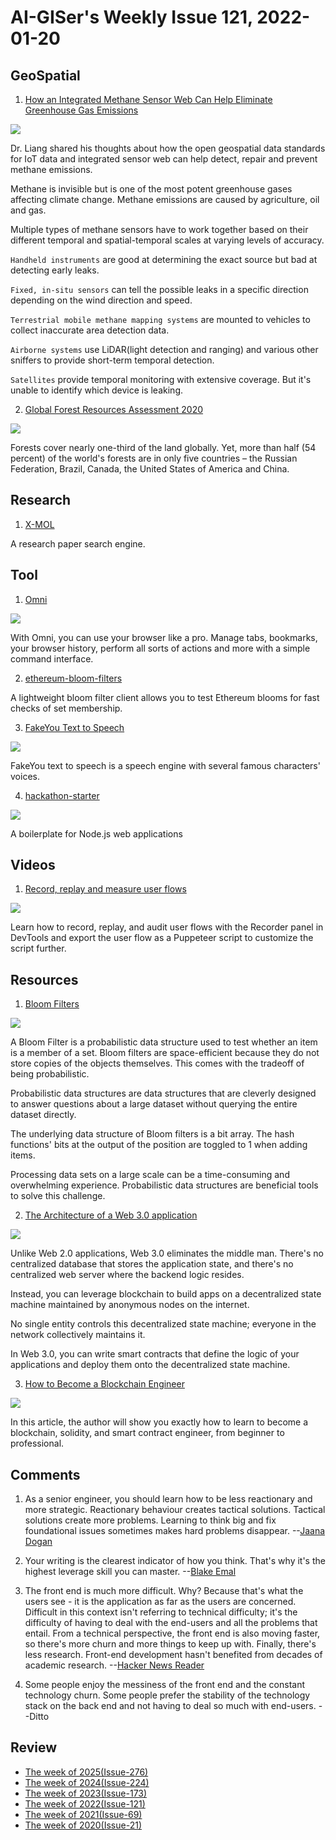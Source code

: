 # AI-GISer's Weekly Issue 121, 2022-01-20

## GeoSpatial

1. [How an Integrated Methane Sensor Web Can Help Eliminate Greenhouse Gas Emissions](https://sensorup.com/blog/how-an-integrated-methane-sensor-web-can-help-eliminate-greenhouse-gas-emissions/#/)

![](https://sensorup.com/wp-content/uploads/2021/12/Graph.jpg)

Dr. Liang shared his thoughts about how the open geospatial data standards for IoT data and integrated sensor web can help detect, repair and prevent methane emissions.

Methane is invisible but is one of the most potent greenhouse gases affecting climate change. Methane emissions are caused by agriculture, oil and gas.

Multiple types of methane sensors have to work together based on their different temporal and spatial-temporal scales at varying levels of accuracy.

`Handheld instruments` are good at determining the exact source but bad at detecting early leaks.

`Fixed, in-situ sensors` can tell the possible leaks in a specific direction depending on the wind direction and speed.

`Terrestrial mobile methane mapping systems` are mounted to vehicles to collect inaccurate area detection data.

`Airborne systems` use LiDAR(light detection and ranging) and various other sniffers to provide short-term temporal detection.

`Satellites` provide temporal monitoring with extensive coverage. But it's unable to identify which device is leaking.

2. [Global Forest Resources Assessment 2020](https://www.fao.org/forest-resources-assessment/2020/en/)

![](https://www.cepf-eu.org/sites/default/files/Figure%201.jpg)

Forests cover nearly one-third of the land globally. Yet, more than half (54 percent) of the world's forests are in only five countries – the Russian Federation, Brazil, Canada, the United States of America and China.

## Research

1. [X-MOL](https://en.x-mol.com/)

A research paper search engine.

## Tool

1. [Omni](https://github.com/alyssaxuu/omni#/)

![](https://github.com/alyssaxuu/omni/raw/master/preview.gif)

With Omni, you can use your browser like a pro. Manage tabs, bookmarks, your browser history, perform all sorts of actions and more with a simple command interface.

2. [ethereum-bloom-filters](https://github.com/joshstevens19/ethereum-bloom-filters#/)

A lightweight bloom filter client allows you to test Ethereum blooms for fast checks of set membership.

3. [FakeYou Text to Speech](https://fakeyou.com/#/)

![](https://cdn.beekka.com/blogimg/asset/202112/bg2021122602.webp)

FakeYou text to speech is a speech engine with several famous characters' voices.

4. [hackathon-starter](https://github.com/sahat/hackathon-starter)

![](https://camo.githubusercontent.com/949ff8d7e24c03fd853970ad4552c28d9cfadbd0e1d962c3e30344751e0ab5fa/68747470733a2f2f6c68342e676f6f676c6575736572636f6e74656e742e636f6d2f2d5056772d5a554d397656382f557557654835316f7330492f414141414141414144364d2f30496b673776694a6674512f77313238362d683536362d6e6f2f6861636b6174686f6e2d737461727465722d6c6f676f2e6a7067)

A boilerplate for Node.js web applications

## Videos

1. [Record, replay and measure user flows](https://www.youtube.com/watch?v=rMUayh1QPYs)

![](https://wd.imgix.net/image/dPDCek3EhZgLQPGtEG3y0fTn4v82/UGb19uKQ7X9bkVIhTcwt.png?auto=format&w=84533)

Learn how to record, replay, and audit user flows with the Recorder panel in DevTools and export the user flow as a Puppeteer script to customize the script further.

## Resources

1. [Bloom Filters](https://ellisandrews.github.io/bloom/#/)

![](https://miro.medium.com/max/700/1*jbeM7jk_hCajjslQLZFVYg.png)

A Bloom Filter is a probabilistic data structure used to test whether an item is a member of a set. Bloom filters are space-efficient because they do not store copies of the objects themselves. This comes with the tradeoff of being probabilistic.

Probabilistic data structures are data structures that are cleverly designed to answer questions about a large dataset without querying the entire dataset directly.

The underlying data structure of Bloom filters is a bit array.
The hash functions' bits at the output of the position are toggled to 1 when adding items.

Processing data sets on a large scale can be a time-consuming and overwhelming experience. Probabilistic data structures are beneficial tools to solve this challenge.

2. [The Architecture of a Web 3.0 application](https://www.preethikasireddy.com/post/the-architecture-of-a-web-3-0-application#/)

![](https://uploads-ssl.webflow.com/5ddd80927946cdaa0e71d607/614baccfeb33fa66b9c2aa7d_Screen%20Shot%202021-09-22%20at%206.22.57%20PM.png)

Unlike Web 2.0 applications, Web 3.0 eliminates the middle man. There's no centralized database that stores the application state, and there's no centralized web server where the backend logic resides.

Instead, you can leverage blockchain to build apps on a decentralized state machine maintained by anonymous nodes on the internet.

No single entity controls this decentralized state machine; everyone in the network collectively maintains it.

In Web 3.0, you can write smart contracts that define the logic of your applications and deploy them onto the decentralized state machine.

3. [How to Become a Blockchain Engineer](https://betterprogramming.pub/how-to-become-a-blockchain-engineer-fa4386a0504f#/)

![](https://miro.medium.com/max/1400/1*7sisFgka_6gBcZfKBlPFiw.png)

In this article, the author will show you exactly how to learn to become a blockchain, solidity, and smart contract engineer, from beginner to professional.

## Comments

1. As a senior engineer, you should learn how to be less reactionary and more strategic. Reactionary behaviour creates tactical solutions. Tactical solutions create more problems. Learning to think big and fix foundational issues sometimes makes hard problems disappear.
   --[Jaana Dogan](https://twitter.com/rakyll/status/1483892728828071936)

2. Your writing is the clearest indicator of how you think. That's why it's the highest leverage skill you can master.
   --[Blake Emal](https://twitter.com/heyblake/status/1483515801395240965)

3. The front end is much more difficult. Why? Because that's what the users see - it is the application as far as the users are concerned. Difficult in this context isn't referring to technical difficulty; it's the difficulty of having to deal with the end-users and all the problems that entail. From a technical perspective, the front end is also moving faster, so there's more churn and more things to keep up with. Finally, there's less research. Front-end development hasn't benefited from decades of academic research.
   --[Hacker News Reader](https://news.ycombinator.com/item?id=29329313#/)

4. Some people enjoy the messiness of the front end and the constant technology churn. Some people prefer the stability of the technology stack on the back end and not having to deal so much with end-users.
   --Ditto

## Review

- [The week of 2025(Issue-276)](../2025/issue-276.md)
- [The week of 2024(Issue-224)](../2024/issue-224.md)
- [The week of 2023(Issue-173)](../2023/issue-173.md)
- [The week of 2022(Issue-121)](../2022/issue-121.md)
- [The week of 2021(Issue-69)](../2021/issue-69.md)
- [The week of 2020(Issue-21)](../2020/issue-21.md)
